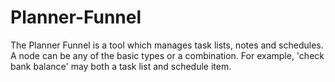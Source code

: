 # Planner-Funnel
The Planner Funnel is a tool which manages task lists, notes and schedules. A node can be any of the basic types or a combination. For example, 'check bank balance' may both a task list and schedule item.
